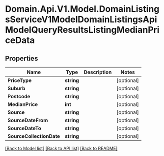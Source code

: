 # Domain.Api.V1.Model.DomainListingsServiceV1ModelDomainListingsApiModelQueryResultsListingMedianPriceData
## Properties

Name | Type | Description | Notes
------------ | ------------- | ------------- | -------------
**PriceType** | **string** |  | [optional] 
**Suburb** | **string** |  | [optional] 
**Postcode** | **string** |  | [optional] 
**MedianPrice** | **int** |  | [optional] 
**Source** | **string** |  | [optional] 
**SourceDateFrom** | **string** |  | [optional] 
**SourceDateTo** | **string** |  | [optional] 
**SourceCollectionDate** | **string** |  | [optional] 

[[Back to Model list]](../README.md#documentation-for-models) [[Back to API list]](../README.md#documentation-for-api-endpoints) [[Back to README]](../README.md)

